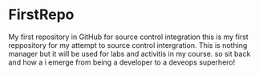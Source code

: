 # FirstRepo
My first repository in GitHub for  source control integration
this is my first reppository for my attempt to source control intergration. This is nothing manager but it will be used for labs and activitis in my course. so sit back and how a i emerge from being a developer to a deveops superhero!
